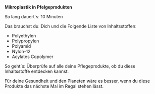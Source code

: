 **Mikroplastik in Pfelgeprodukten**

So lang dauert´s: 10 Minuten

Das brauchst du: Dich und die Folgende Liste von Inhaltsstoffen:

* Polyethylen
* Polypropylen
* Polyamid
* Nylon-12
* Acylates Copolymer

So geht´s: Überprüfe auf alle deine Pflegeprodukte, ob du diese Inhaltsstoffe entdecken kannst.

Für deine Gesundheit und den Planeten wäre es besser, wenn du diese Produkte das nächste Mal im Regal stehen lässt.

